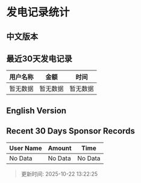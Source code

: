 # 发电记录统计

## 中文版本


## 最近30天发电记录

| 用户名称 | 金额 | 时间 |
| --- | --- | --- |
| 暂无数据 | 暂无数据 | 暂无数据 |

## English Version


## Recent 30 Days Sponsor Records

| User Name | Amount | Time |
| --- | --- | --- |
| No Data | No Data | No Data |

> 更新时间: 2025-10-22 13:22:25
